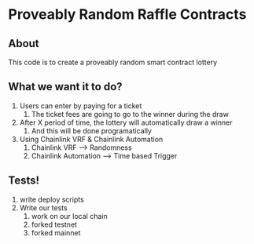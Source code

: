 # Proveably Random Raffle Contracts

## About

This code is to create a proveably random smart contract lottery 

## What we want it to do?

1. Users can enter by paying for a ticket
   1. The ticket fees are going to go to the winner during the draw 
2. After X period of time, the lottery will automatically draw a winner 
   1. And this will be done programatically
3. Using Chainlink VRF & Chainlink Automation 
    1. Chainlink VRF --> Randomness
    2. Chainlink Automation --> Time based Trigger

## Tests!

1. write deploy scripts
2. Write our tests
   1. work on our local chain
   2. forked testnet
   3. forked mainnet
 

